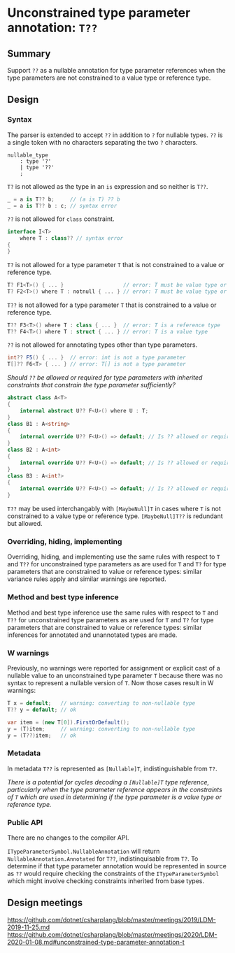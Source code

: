 # Unconstrained type parameter annotation: `T??`

## Summary

Support `??` as a nullable annotation for type parameter references when the type parameters are not constrained
to a value type or reference type.

## Design

### Syntax
The parser is extended to accept `??` in addition to `?` for nullable types.
`??` is a single token with no characters separating the two `?` characters.
```
nullable_type
    : type '?'
    | type '??'
    ;
```

`T?` is not allowed as the type in an `is` expression and so neither is `T??`.
```C#
_ = a is T?? b;     // (a is T) ?? b
_ = a is T?? b : c; // syntax error
```

`??` is not allowed for `class` constraint.
```C#
interface I<T>
    where T : class?? // syntax error
{
}
```

`T?` is not allowed for a type parameter `T` that is not constrained to a value or reference type.
```C#
T? F1<T>() { ... }                   // error: T must be value type or non-nullable reference type
T? F2<T>() where T : notnull { ... } // error: T must be value type or non-nullable reference type
```

`T??` is not allowed for a type parameter `T` that is constrained to a value or reference type.
```C#
T?? F3<T>() where T : class { ... }  // error: T is a reference type
T?? F4<T>() where T : struct { ... } // error: T is a value type
```

`??` is not allowed for annotating types other than type parameters.
```C#
int?? F5() { ... }  // error: int is not a type parameter
T[]?? F6<T> { ... } // error: T[] is not a type parameter
```

_Should `??` be allowed or required for type parameters with inherited constraints that constrain the type parameter sufficiently?_
```C#
abstract class A<T>
{
    internal abstract U?? F<U>() where U : T;
}
class B1 : A<string>
{
    internal override U?? F<U>() => default; // Is ?? allowed or required?
}
class B2 : A<int>
{
    internal override U?? F<U>() => default; // Is ?? allowed or required?
}
class B3 : A<int?>
{
    internal override U?? F<U>() => default; // Is ?? allowed or required?
}
```

`T??` may be used interchangably with `[MaybeNull]T` in cases where `T` is not constrained to a value type or reference type.
`[MaybeNull]T??` is redundant but allowed.

### Overriding, hiding, implementing
Overriding, hiding, and implementing use the same rules with respect to `T` and `T??` for unconstrained type parameters
as are used for `T` and `T?` for type parameters that are constrained to value or reference types:
similar variance rules apply and similar warnings are reported.

### Method and best type inference
Method and best type inference use the same rules with respect to `T` and `T??` for unconstrained type parameters
as are used for `T` and `T?` for type parameters that are constrained to value or reference types:
similar inferences for annotated and unannotated types are made.

### W warnings
Previously, no warnings were reported for assignment or explicit cast of a nullable value to an unconstrained
type parameter `T` because there was no syntax to represent a nullable version of `T`.
Now those cases result in W warnings:
```C#
T x = default;   // warning: converting to non-nullable type
T?? y = default; // ok

var item = (new T[0]).FirstOrDefault();
y = (T)item;     // warning: converting to non-nullable type
y = (T??)item;   // ok
```

### Metadata
In metadata `T??` is represented as `[Nullable]T`, indistinguishable from `T?`.

_There is a potential for cycles decoding a `[Nullable]T` type reference, particularly when the type parameter
reference appears in the constraints of `T` which are used in determining if the type parameter is a
value type or reference type._

### Public API
There are no changes to the compiler API.

`ITypeParameterSymbol.NullableAnnotation` will return `NullableAnnotation.Annotated` for `T??`, indistinquisable from `T?`.
To determine if that type parameter annotation would be represented in source as `??` would require checking the
constraints of the `ITypeParameterSymbol` which might involve checking constraints inherited from base types.

## Design meetings

https://github.com/dotnet/csharplang/blob/master/meetings/2019/LDM-2019-11-25.md
https://github.com/dotnet/csharplang/blob/master/meetings/2020/LDM-2020-01-08.md#unconstrained-type-parameter-annotation-t
